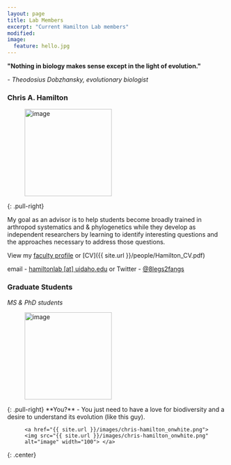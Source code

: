 ```yaml
---
layout: page
title: Lab Members
excerpt: "Current Hamilton Lab members"
modified: 
image:
  feature: hello.jpg
---
```


**"Nothing in biology makes sense except in the light of evolution."**

*- Theodosius Dobzhansky, evolutionary biologist*


### Chris A. Hamilton
<figure>
	<a href="{{ site.url }}/images/chris_hamilton_avatar.jpg"><img src="{{ site.url }}/images/chris_hamilton_avatar.jpg" alt="image" width="200" height=""> </a>
</figure>
{: .pull-right}

My goal as an advisor is to help students become broadly trained in arthropod systematics and & phylogenetics while they develop as independent researchers by learning to identify interesting questions and the approaches necessary to address those questions.

View my [faculty profile](https://www.uidaho.edu/cals/entomology-plant-pathology-and-nematology/our-people/chris-hamilton) or [CV]({{ site.url }}/people/Hamilton_CV.pdf)

email - [hamiltonlab [at] uidaho.edu](mailto:hamiltonlab@uidaho.edu) or Twitter - [@8legs2fangs](https://twitter.com/8legs2fangs)


### Graduate Students
*MS & PhD students*
<figure>
	<a href="{{ site.url }}/images/young_Chris.jpg"><img src="{{ site.url }}/images/young_Chris.jpg" alt="image" width="200" height=""> </a>
</figure>
{: .pull-right}
**You?** - You just need to have a love for biodiversity and a desire to understand its evolution (like this guy).








<figure>

	<a href="{{ site.url }}/images/chris-hamilton_onwhite.png"><img src="{{ site.url }}/images/chris-hamilton_onwhite.png" alt="image" width="100"> </a>

</figure>
{: .center}


